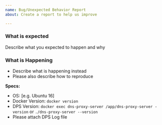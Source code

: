 ```yaml
---
name: Bug/Unexpected Behavior Report
about: Create a report to help us improve

---
```


### What is expected

Describe what you expected to happen and why

### What is Happening

* Describe what is happening instead
* Please also describe how to reproduce

**Specs:**
- OS: [e.g. Ubuntu 16]
- Docker Version: `docker version`
- DPS Version: `docker exec dns-proxy-server /app/dns-proxy-server -version` or `./dns-proxy-server --version`
- Please attach DPS Log file
